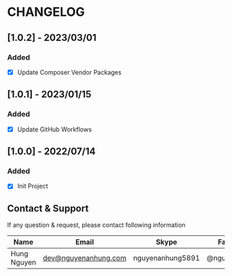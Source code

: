 # CHANGELOG

## [1.0.2] - 2023/03/01

### Added

- [x] Update Composer Vendor Packages

## [1.0.1] - 2023/01/15

### Added

- [x] Update GitHub Workflows

## [1.0.0] - 2022/07/14

### Added

- [x] Init Project

## Contact & Support

If any question & request, please contact following information

| Name        | Email                | Skype            | Facebook      |
|-------------|----------------------|------------------|---------------|
| Hung Nguyen | dev@nguyenanhung.com | nguyenanhung5891 | @nguyenanhung |
